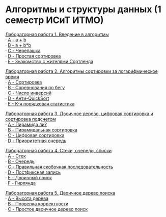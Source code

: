 # Алгоритмы и структуры данных (1 семестр ИСиТ ИТМО)
[Лабораторная работа 1. Введение в алгоритмы](https://github.com/aslantemirkanov/algo-labs-1-sem/tree/master/Lab_1) <br>
&#xb7; [A - a + b](https://github.com/aslantemirkanov/algo-labs-1-sem/blob/master/Lab_1/Algo_Lab_1_A/main.cpp) <br>
&#xb7; [B - a + b*b](https://github.com/aslantemirkanov/algo-labs-1-sem/blob/master/Lab_1/Algo_Lab_1_B/main.cpp) <br>
&#xb7; [C - Черепашка](https://github.com/aslantemirkanov/algo-labs-1-sem/blob/master/Lab_1/Algo_Lab_1_C/main.cpp) <br>
&#xb7; [D - Простая сортировка](https://github.com/aslantemirkanov/algo-labs-1-sem/blob/master/Lab_1/Algo_Lab_1_D/main.cpp) <br>
&#xb7; [E - Знакомство с жителями Сортленда](https://github.com/aslantemirkanov/algo-labs-1-sem/blob/master/Lab_1/Algo_Lab_1_E/main.cpp) <br>

[Лабораторная работа 2. Алгоритмы сортировки за логарифмическое время](https://github.com/aslantemirkanov/algo-labs-1-sem/tree/master/Lab_2) <br>
&#xb7; [A - Сортировка](https://github.com/aslantemirkanov/algo-labs-1-sem/blob/master/Lab_2/Algo_Lab_2_A/main.cpp) <br>
&#xb7; [B - Соревнования по бегу](https://github.com/aslantemirkanov/algo-labs-1-sem/blob/master/Lab_2/Algo_Lab_2_B/main.cpp) <br>
&#xb7; [C - Число инверсий](https://github.com/aslantemirkanov/algo-labs-1-sem/blob/master/Lab_2/Algo_Lab_2_C/main.cpp) <br>
&#xb7; [D - Анти-QuickSort](https://github.com/aslantemirkanov/algo-labs-1-sem/blob/master/Lab_2/Algo_Lab_2_D/main.cpp) <br>
&#xb7; [E - K-я порядковая статистика](https://github.com/aslantemirkanov/algo-labs-1-sem/blob/master/Lab_2/Algo_Lab_2_E/main.cpp) <br>

[Лабораторная работа 3. Двоичное дерево, цифровая сортировка и сортировка подсчетом](https://github.com/aslantemirkanov/algo-labs-1-sem/tree/master/Lab_3) <br>
&#xb7; [A - Пирамида ли?](https://github.com/aslantemirkanov/algo-labs-1-sem/blob/master/Lab_3/ALgo_Lab_3_A/main.cpp) <br>
&#xb7; [B - Пирамидальная сортировка](https://github.com/aslantemirkanov/algo-labs-1-sem/blob/master/Lab_3/ALgo_Lab_3_B/main.cpp) <br>
&#xb7; [C - Цифровая сортировка](https://github.com/aslantemirkanov/algo-labs-1-sem/blob/master/Lab_3/ALgo_Lab_3_C/main.cpp) <br>
&#xb7; [D - Приоритетная очередь](https://github.com/aslantemirkanov/algo-labs-1-sem/blob/master/Lab_3/ALgo_Lab_3_D/main.cpp) <br>

[Лабораторная работа 4. Стеки, очереди, списки](https://github.com/aslantemirkanov/algo-labs-1-sem/tree/master/Lab_4) <br>
&#xb7; [A - Стек](https://github.com/aslantemirkanov/algo-labs-1-sem/blob/master/Lab_4/Algo_Lab_4_A/main.cpp) <br>
&#xb7; [B - Очередь](https://github.com/aslantemirkanov/algo-labs-1-sem/blob/master/Lab_4/Algo_Lab_4_B/main.cpp) <br>
&#xb7; [C - Правильная скобочная последовательность](https://github.com/aslantemirkanov/algo-labs-1-sem/blob/master/Lab_4/Algo_Lab_4_C/main.cpp) <br>
&#xb7; [D - Постфиксная запись](https://github.com/aslantemirkanov/algo-labs-1-sem/blob/master/Lab_4/Algo_Lab_4_D/main.cpp) <br>
&#xb7; [E - Двоичный поиск](https://github.com/aslantemirkanov/algo-labs-1-sem/blob/master/Lab_4/Algo_Lab_4_E/main.cpp) <br>
&#xb7; [F - Гирлянда](https://github.com/aslantemirkanov/algo-labs-1-sem/blob/master/Lab_4/Algo_Lab_4_F/main.cpp) <br>

[Лабораторная работа 5. Двоичное дерево поиска](https://github.com/aslantemirkanov/algo-labs-1-sem/tree/master/Lab_5) <br>
&#xb7; [A - Высота дерева](https://github.com/aslantemirkanov/algo-labs-1-sem/blob/master/Lab_5/Algo_Lab_5_A/main.cpp) <br>
&#xb7; [B - Проверка корректности](https://github.com/aslantemirkanov/algo-labs-1-sem/blob/master/Lab_5/Algo_Lab_5_B/main.cpp) <br>
&#xb7; [C - Простое двоичное дерево поиск](https://github.com/aslantemirkanov/algo-labs-1-sem/blob/master/Lab_5/Algo_Lab_5_C/main.cpp) <br>

